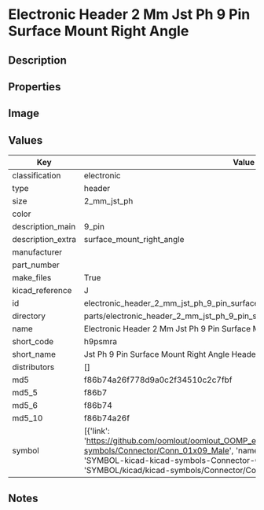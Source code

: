 # Electronic Header 2 Mm Jst Ph 9 Pin Surface Mount Right Angle

## Description

## Properties


## Image


## Values

| Key | Value |
| --- | --- |
| classification | electronic |
| type | header |
| size | 2_mm_jst_ph |
| color |  |
| description_main | 9_pin |
| description_extra | surface_mount_right_angle |
| manufacturer |  |
| part_number |  |
| make_files | True |
| kicad_reference | J |
| id | electronic_header_2_mm_jst_ph_9_pin_surface_mount_right_angle |
| directory | parts/electronic_header_2_mm_jst_ph_9_pin_surface_mount_right_angle |
| name | Electronic Header 2 Mm Jst Ph 9 Pin Surface Mount Right Angle |
| short_code | h9psmra |
| short_name | Jst Ph 9 Pin Surface Mount Right Angle Header 2 Mm Pitch |
| distributors | [] |
| md5 | f86b74a26f778d9a0c2f34510c2c7fbf |
| md5_5 | f86b7 |
| md5_6 | f86b74 |
| md5_10 | f86b74a26f |
| symbol | [{'link': 'https://github.com/oomlout/oomlout_OOMP_eda_V2/tree/main/SYMBOL/kicad/kicad-symbols/Connector/Conn_01x09_Male', 'name': 'Connector : Conn_01x09_Male', 'id': 'SYMBOL-kicad-kicad-symbols-Connector-Conn_01x09_Male', 'directory': 'SYMBOL/kicad/kicad-symbols/Connector/Conn_01x09_Male/'}] |

## Notes

